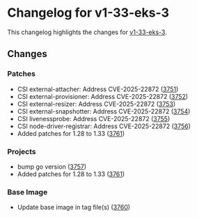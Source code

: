 # Changelog for v1-33-eks-3

This changelog highlights the changes for [v1-33-eks-3](https://github.com/aws/eks-distro/tree/v1-33-eks-3).

## Changes

### Patches
* CSI external-attacher: Address CVE-2025-22872 ([3751](https://github.com/aws/eks-distro/pull/3751))
* CSI external-provisioner: Address CVE-2025-22872 ([3752](https://github.com/aws/eks-distro/pull/3752))
* CSI external-resizer: Address CVE-2025-22872 ([3753](https://github.com/aws/eks-distro/pull/3753))
* CSI external-snapshotter: Address CVE-2025-22872 ([3754](https://github.com/aws/eks-distro/pull/3754))
* CSI livenessprobe: Address CVE-2025-22872  ([3755](https://github.com/aws/eks-distro/pull/3755))
* CSI node-driver-registrar: Address CVE-2025-22872 ([3756](https://github.com/aws/eks-distro/pull/3756))
* Added patches for 1.28 to 1.33 ([3761](https://github.com/aws/eks-distro/pull/3761))

### Projects
* bump go version ([3757](https://github.com/aws/eks-distro/pull/3757))
* Added patches for 1.28 to 1.33 ([3761](https://github.com/aws/eks-distro/pull/3761))

### Base Image
* Update base image in tag file(s) ([3760](https://github.com/aws/eks-distro/pull/3760))

